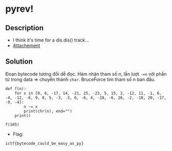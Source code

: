 # pyrev!

## Description

* I think it's time for a dis.dis() track...
* [Attachement](https://imaginaryctf.org/r/7F0C-out.txt)

## Solution
Đoạn bytecode tương đối dễ đọc. Hàm nhận tham số n, lần lượt `-=n` với phần tử trong data => chuyển thành `char`. BruceForce tìm tham số n ban đầu.

```
def f(n):
    for x in [0, 6, -17, 14, -21, 25, -23, 5, 15, 2, -12, 11, -1, 6, -4, -12, -6, 9, 8, 5, -3, -3, 6, -6, 4, -18, -6, 26, -2, -18, 20, -17, -9, -4]:
        n -= x
        print(chr(n), end="")
    print()

f(105)

```
* Flag:
```
ictf{bytecode_could_be_easy_as_py}
```